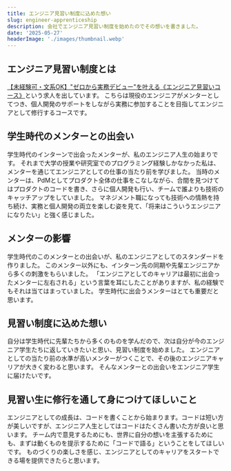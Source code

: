 ```yaml
---
title: エンジニア見習い制度に込めた想い
slug: engineer-apprenticeship
description: 会社でエンジニア見習い制度を始めたのでその想いを書きました。
date: '2025-05-27'
headerImage: './images/thumbnail.webp'
---
```


## エンジニア見習い制度とは

[【未経験可・文系OK】"ゼロから実務デビュー"を叶える《エンジニア見習いコース》](https://app.path.progate.com/job-postings/4FtNjqYYBeZYtq-V6GyLX)という求人を出しています。
こちらは現役のエンジニアがメンターとしてつき、個人開発のサポートをしながら実務に参加することを目指してエンジニアとして修行するコースです。

## 学生時代のメンターとの出会い

学生時代のインターンで出会ったメンターが、私のエンジニア人生の始まりです。
それまで大学の授業や研究室でのプログラミング経験しかなかった私は、メンターを通じてエンジニアとしての仕事の当たり前を学びました。
当時のメンターは、PdMとしてプロダクト全体の仕事をこなしながら、合間を見つけてはプロダクトのコードを書き、さらに個人開発も行い、チームで誰よりも技術のキャッチアップをしていました。
マネジメント職になっても技術への情熱を持ち続け、実務と個人開発の両立を楽しむ姿を見て、「将来はこういうエンジニアになりたい」と強く感じました。

## メンターの影響

学生時代のこのメンターとの出会いが、私のエンジニアとしてのスタンダードを作りました。
このメンター以外にも、インターン先の同期や先輩エンジニアから多くの刺激をもらいました。
「エンジニアとしてのキャリアは最初に出会ったメンターに左右される」という言葉を耳にしたことがありますが、私の経験でもそれは当てはまっていました。
学生時代に出会うメンターはとても重要だと思います。

## 見習い制度に込めた想い

自分は学生時代に先輩たちから多くのものを学んだので、次は自分が今のエンジニア学生たちに返していきたいと思い、見習い制度を始めました。
エンジニアとしての当たり前の水準が高いメンターがつくことで、その後のエンジニアキャリアが大きく変わると思います。
そんなメンターとの出会いをエンジニア学生に届けたいです。

## 見習い生に修行を通して身につけてほしいこと

エンジニアとしての成長は、コードを書くことから始まります。コードは短い方が美しいですが、エンジニア人生としてはコードはたくさん書いた方が良いと思います。
チーム内で意見するためにも、世界に自分の想いを主張するためにも、まずは動くものを提示するために「コードで語る」ということをしてほしいです。
ものづくりの楽しさを感じ、エンジニアとしてのキャリアをスタートできる場を提供できたらと思います。
